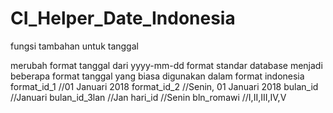 # CI_Helper_Date_Indonesia
fungsi tambahan untuk tanggal

merubah format tanggal dari yyyy-mm-dd format standar database menjadi beberapa
format tanggal yang biasa digunakan dalam format indonesia
format_id_1 //01 Januari 2018
format_id_2 //Senin, 01 Januari 2018
bulan_id  //Januari
bulan_id_3lan  //Jan
hari_id  //Senin
bln_romawi  //I,II,III,IV,V